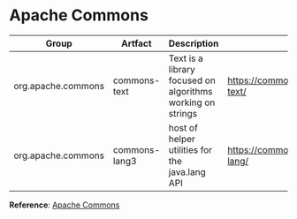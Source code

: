 # Apache Commons


| Group                                 | Artfact                  | Description                                |                                         |
|---------------------------------------|--------------------------|--------------------------------------------|-----------------------------------------|
| org.apache.commons                    | commons-text             | Text is a library focused on algorithms working on strings | https://commons.apache.org/proper/commons-text/ |
| org.apache.commons                    | commons-lang3            | host of helper utilities for the java.lang API | https://commons.apache.org/proper/commons-lang/ |


__Reference__: [Apache Commons](https://commons.apache.org/)
